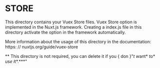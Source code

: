 # STORE

  This directory contains your Vuex Store files.
  Vuex Store option is implemented in the Nuxt.js framework.
  Creating a index.js file in this directory activate the option in the framework automatically.

  More information about the usage of this directory in the documentation:
https: // nuxtjs.org/guide/vuex-store

** This directory is not required, you can delete it if you { don }"*t* *w*a*n*t* *t*o* *u*s*e* *i*t*.***"
